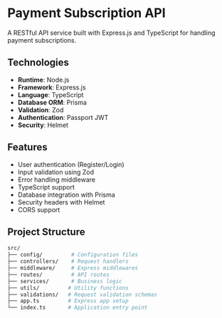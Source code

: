 # Payment Subscription API

A RESTful API service built with Express.js and TypeScript for handling payment subscriptions.

## Technologies

- **Runtime**: Node.js
- **Framework**: Express.js
- **Language**: TypeScript
- **Database ORM**: Prisma
- **Validation**: Zod
- **Authentication**: Passport JWT
- **Security**: Helmet

## Features

- User authentication (Register/Login)
- Input validation using Zod
- Error handling middleware
- TypeScript support
- Database integration with Prisma
- Security headers with Helmet
- CORS support

## Project Structure
```bash
src/
├── config/         # Configuration files
├── controllers/    # Request handlers
├── middleware/     # Express middlewares
├── routes/         # API routes
├── services/       # Business logic
├── utils/         # Utility functions
├── validations/   # Request validation schemas
├── app.ts         # Express app setup
└── index.ts       # Application entry point
```